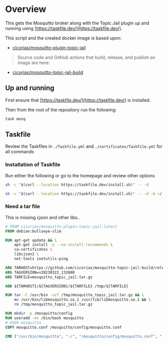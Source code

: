 # Overview

This gets the Mosquitto broker along with the Topic Jail plugin up and running using [https://taskfile.dev/](https://taskfile.dev/).

This script and the created docker image is based upon:
* [cicorias/mosquitto-plugin-topic-jail](https://hub.docker.com/r/cicorias/mosquitto-plugin-topic-jail)

>Source code and GitHub actions that build, release, and publish an image are here:

* [cicorias/mosquitto-topic-jail-build](https://github.com/cicorias/mosquitto-topic-jail-build)

## Up and running

First ensure that [https://taskfile.dev/](https://taskfile.dev/) is installed.

Then from the root of the repository run the following:

```bash
task mosq
```

## Taskfile

Review the Taskfiles in `./Taskfile.yml` and `./certificates/Taskfile.yml` for all commands

### Installation of Taskfile

Run either the following or go to the homepage and review other options

```bash
sh -c "$(curl --location https://taskfile.dev/install.sh)" -- -d
```

```bash
sh -c "$(curl --location https://taskfile.dev/install.sh)" -- -d -b ~/.local/bin
```

### Need a tar file
This is missing cjson and other libs..

```dockerfile
# FROM cicorias/mosquitto-plugin-topic-jail:latest
FROM debian:bullseye-slim

RUN apt-get update && \
    apt-get install -y --no-install-recommends \
    ca-certificates \
    libcjson1 \
    net-tools inetutils-ping

ARG TARHOST=https://github.com/cicorias/mosquitto-topic-jail-build/releases/download
ARG TAGVERSION=v20230322_132600
ARG TARFILE=mosquitto_topic_jail.tar.gz

ADD ${TARHOST}/${TAGVERSION}/${TARFILE} /tmp/${TARFILE}

RUN tar -C /usr/bin -xzf /tmp/mosquitto_topic_jail.tar.gz && \
    mv /usr/bin/libmosquitto.so.1 /usr/lib/libmosquitto.so.1 && \
    rm /tmp/mosquitto_topic_jail.tar.gz

RUN mkdir -p /mosquitto/config
RUN useradd -ms /bin/bash mosquitto
# USER mosquitto
COPY mosquitto.conf /mosquitto/config/mosquitto.conf

CMD ["/usr/bin/mosquitto", "-c", "/mosquitto/config/mosquitto.conf", "-v"]

```